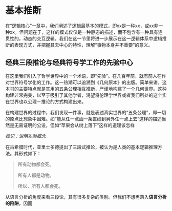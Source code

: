 # 基本推断

在“逻辑核心”一章中，我们阐述了逻辑最基本的模式，即xx是一种xx，或xx非一种xx。但问题在于，这样的模式仅仅是一种静态的描述，而不包含有一种具有连贯性的，动态的交互逻辑。我们在这一节里将进一步展示在这一逻辑体系中逻辑推断的表现方式，并把握其去中心的特性，理解“事物本身并不重要”的意义。

## 经典三段推论与经典符号学工作的先验中心

在这里我们引入了哲学世界中的一个术语，即“先验”。在几百年前，就有前人在作对世界符号学化的工作。这一热潮可以追溯到《几何原本》的出版。简单来讲，这本书的主要特点就是其用的五条公理相互推断，严谨地构建了一个几何世界。这种构建非常完美，以至于吸引了其他学者，渴望将伦理学世界或者我们所处的这个实在世界也以公理－推论的方式构建出来。

在构建世界的过程中，我们发现一件事，就是表述真实世界的“五条公理”，即一切的原点比想象中困难。如“能从任一点画一条直线到另外任一点上去”这样的描述当然是无需证明的公设，但如“苹果会从树上落下”这样的道理该怎样

*标记：说明先验概念*

在古希腊时代，亚里士多德提出了三段式推论，被认为是人类的基本逻辑推理方法。其形式如下：

> 所有动物都会死。
>
> 所有人都是动物。
>
> 所以，所有人都会死。

从语言分析的角度来看三段论，其有很多复杂的类别。但我们不想再落入**语言分析的陷阱**，因而
